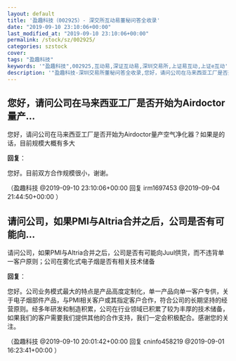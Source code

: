 ```yaml
---
layout: default
title: '盈趣科技（002925）- 深交所互动易董秘问答全收录'
date: "2019-09-10 23:10:06+00:00"
last_modified_at: "2019-09-10 23:10:06+00:00"
permalink: /stock/sz/002925/
categories: szstock
cover: 
tags: "盈趣科技"
keywords: '"盈趣科技",002925,互动易,深证互动易,深圳交易所,上证易互动,上证e互动'
description: '"盈趣科技-深圳交易所董秘问答全收录,您好，请问公司在马来西亚工厂是否开始为Airdoctor量产空气净化器？如果是的话，目前规模大概有多大"'
---
```


## 您好，请问公司在马来西亚工厂是否开始为Airdoctor量产...

您好，请问公司在马来西亚工厂是否开始为Airdoctor量产空气净化器？如果是的话，目前规模大概有多大

**回复**：

您好。目前双方合作规模很小，谢谢。 

（盈趣科技  @2019-09-10 23:10:06+00:00 回复 irm1697453  @2019-09-04 21:44:50+00:00 ）

## 请问公司，如果PMI与Altria合并之后，公司是否有可能向...

请问公司，如果PMI与Altria合并之后，公司是否有可能向Juul供货，而不违背单一客户原则；公司在雾化式电子烟是否有相关技术储备

**回复**：

您好。公司业务模式最大的特点是产品高度定制化，单一产品向单一客户专供，关于电子烟部件产品，与PMI相关客户或其指定客户合作，符合公司的长期坚持的经营原则。经多年研发和制造积累，公司在行业领域已积累了较为丰厚的技术储备，如果我们的客户需要我们提供其他的合作支持，我们一定会积极配合。感谢您的关注。 

（盈趣科技  @2019-09-10 20:01:42+00:00 回复 cninfo458219  @2019-09-01 16:23:41+00:00 ）

